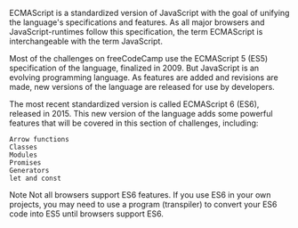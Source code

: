 
ECMAScript is a standardized version of JavaScript with the goal of unifying the language's specifications and features. As all major browsers and JavaScript-runtimes follow this specification, the term ECMAScript is interchangeable with the term JavaScript.

Most of the challenges on freeCodeCamp use the ECMAScript 5 (ES5) specification of the language, finalized in 2009. But JavaScript is an evolving programming language. As features are added and revisions are made, new versions of the language are released for use by developers.

The most recent standardized version is called ECMAScript 6 (ES6), released in 2015. This new version of the language adds some powerful features that will be covered in this section of challenges, including:

    Arrow functions
    Classes
    Modules
    Promises
    Generators
    let and const



Note
Not all browsers support ES6 features. If you use ES6 in your own projects, you may need to use a program (transpiler) to convert your ES6 code into ES5 until browsers support ES6.
